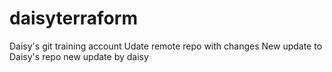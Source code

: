 # daisyterraform
Daisy's git training account
Udate remote repo with changes
New update to Daisy's repo
new update by daisy 
